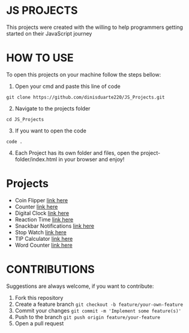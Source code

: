 # JS PROJECTS

This projects were created with the willing to help programmers getting started on their JavaScript journey

# HOW TO USE

To open this projects on your machine follow the steps bellow:

1. Open your cmd and paste this line of code

```
git clone https://github.com/dinisduarte220/JS_Projects.git
```

2. Navigate to the projects folder

```
cd JS_Projects
```

3. If you want to open the code

```
code .
```

4. Each Project has its own folder and files, open the project-folder/index.html in your browser and enjoy!

# Projects

- Coin Flipper [link here](https://github.com/dinisduarte220/JS_Projects/tree/main/07%20Coin%20Flipper)
- Counter [link here](https://github.com/dinisduarte220/JS_Projects/tree/main/01%20Counter)
- Digital Clock [link here](https://github.com/dinisduarte220/JS_Projects/tree/main/05%20Digital%20Clock)
- Reaction Time [link here](https://github.com/dinisduarte220/JS_Projects/tree/main/08%20Reaction%20Time)
- Snackbar Notifications [link here](https://github.com/dinisduarte220/JS_Projects/tree/main/02%20SnackBar)
- Stop Watch [link here](https://github.com/dinisduarte220/JS_Projects/tree/main/04%20Stop%20Watch)
- TIP Calculator [link here](https://github.com/dinisduarte220/JS_Projects/tree/main/06%20TIP%20Calculator)
- Word Counter [link here](https://github.com/dinisduarte220/JS_Projects/tree/main/03%20Word%20Counter)

# CONTRIBUTIONS

Suggestions are always welcome, if you want to contribute:

1. Fork this repository
2. Create a feature branch ```git checkout -b feature/your-own-feature```
3. Commit your changes ```git commit -m 'Implement some feature(s)'```
4. Push to the branch ```git push origin feature/your-feature```
5. Open a pull request